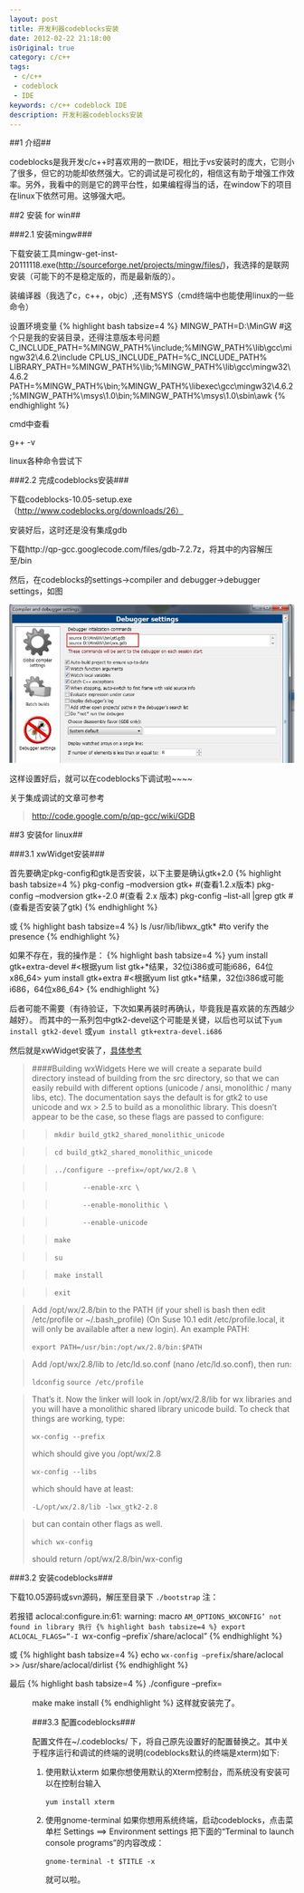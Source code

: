 ```yaml
---
layout: post
title: 开发利器codeblocks安装
date: 2012-02-22 21:18:00
isOriginal: true
category: c/c++
tags:
 - c/c++
 - codeblock
 - IDE
keywords: c/c++ codeblock IDE
description: 开发利器codeblocks安装
---
```



##1 介绍##

codeblocks是我开发c/c++时喜欢用的一款IDE，相比于vs安装时的庞大，它则小了很多，但它的功能却依然强大。它的调试是可视化的，相信这有助于增强工作效率。另外，我看中的则是它的跨平台性，如果编程得当的话，在window下的项目在linux下依然可用。这够强大吧。


##2 安装 for win##

###2.1 安装mingw###

下载安装工具mingw-get-inst-20111118.exe(http://sourceforge.net/projects/mingw/files/)，我选择的是联网安装（可能下的不是稳定版的，而是最新版的）。

装编译器（我选了c，c++，objc）,还有MSYS（cmd终端中也能使用linux的一些命令）

设置环境变量
{% highlight bash tabsize=4 %}
MINGW_PATH=D:\MinGW   #这个只是我的安装目录，还得注意版本号问题
C_INCLUDE_PATH=%MINGW_PATH%\include;%MINGW_PATH%\lib\gcc\mingw32\4.6.2\include
CPLUS_INCLUDE_PATH=%C_INCLUDE_PATH%
LIBRARY_PATH=%MINGW_PATH%\lib;%MINGW_PATH%\lib\gcc\mingw32\4.6.2
PATH=%MINGW_PATH%\bin;%MINGW_PATH%\libexec\gcc\mingw32\4.6.2;%MINGW_PATH%\msys\1.0\bin;%MINGW_PATH%\msys\1.0\sbin\awk
{% endhighlight %}

cmd中查看

g++ -v

linux各种命令尝试下

###2.2 完成codeblocks安装###

下载codeblocks-10.05-setup.exe（http://www.codeblocks.org/downloads/26）

安装好后，这时还是没有集成gdb

下载http://qp-gcc.googlecode.com/files/gdb-7.2.7z，将其中的内容解压至<mingw-dir>/bin

然后，在codeblocks的settings->compiler and debugger->debugger settings，如图

![alt setting](/images/posts/install-codeblocks.jpeg "setting")

这样设置好后，就可以在codeblocks下调试啦~~~~

关于集成调试的文章可参考
>http://code.google.com/p/qp-gcc/wiki/GDB


##3 安装for linux##

###3.1 xwWidget安装###

首先要确定pkg-config和gtk是否安装，以下主要是确认gtk+2.0
{% highlight bash tabsize=4 %}
pkg-config –modversion gtk+      #(查看1.2.x版本)
pkg-config –modversion gtk+-2.0  #(查看 2.x 版本)
pkg-config –list-all |grep gtk   #(查看是否安装了gtk)
{% endhighlight %}

或 
{% highlight bash tabsize=4 %}
ls /usr/lib/libwx_gtk*   #to verify the presence
{% endhighlight %}

如果不存在，我的操作是：
{% highlight bash tabsize=4 %}
yum install gtk+extra-devel     #<根据yum list gtk+*结果，32位i386或可能i686，64位x86_64>
yum install gtk+extra           #<根据yum list gtk+*结果，32位i386或可能i686，64位x86_64>
{% endhighlight %}

后者可能不需要（有待验证，下次如果再装时再确认，毕竟我是喜欢装的东西越少越好）。
而其中的一系列包中gtk2-devel这个可能是关键，以后也可以试下`yum install gtk2-devel`
或`yum install gtk+extra-devel.i686`

然后就是xwWidget安装了，[具体参考](http://wiki.codeblocks.org/index.php?title=Installing_Code::Blocks_from_source_on_Linux#Library_wxGTK_installation "codeblocks")
>####Building wxWidgets
>Here we will create a separate build directory instead of building from the src directory, so that we can easily rebuild with different options (unicode / ansi, monolithic / many libs, etc).
>The documentation says the default is for gtk2 to use unicode and wx > 2.5 to build as a monolithic library. This doesn’t appear to be the case, so these flags are passed to configure:

>>	`mkdir build_gtk2_shared_monolithic_unicode`

>>	`cd build_gtk2_shared_monolithic_unicode`

>>	`../configure --prefix=/opt/wx/2.8 \`

>>	`       --enable-xrc \`

>>	`       --enable-monolithic \`

>>	`       --enable-unicode`

>>	`make`

>>	`su`

>>	`make install`

>>	`exit`

>Add /opt/wx/2.8/bin to the PATH (if your shell is bash then edit /etc/profile or ~/.bash_profile) (On Suse 10.1 edit /etc/profile.local, it will only be available after a new login). An example PATH:
>
>	`export PATH=/usr/bin:/opt/wx/2.8/bin:$PATH`

>Add /opt/wx/2.8/lib to /etc/ld.so.conf (nano /etc/ld.so.conf), then run:
>
>	`ldconfig`
>	`source /etc/profile`

>That’s it. Now the linker will look in /opt/wx/2.8/lib for wx libraries and you will have a monolithic shared library unicode build.
>To check that things are working, type:
>
>	`wx-config --prefix`
>
>which should give you /opt/wx/2.8
>
>	`wx-config --libs`
>
>which should have at least:
>
>	`-L/opt/wx/2.8/lib -lwx_gtk2-2.8`

>but can contain other flags as well.
>
>	`which wx-config`
>
>should return /opt/wx/2.8/bin/wx-config


###3.2 安装codeblocks###

下载10.05源码或svn源码，解压至目录下
`./bootstrap`
注：

若报错 aclocal:configure.in:61: warning: macro `AM_OPTIONS_WXCONFIG’ not found in library
执行
{% highlight bash tabsize=4 %}
export ACLOCAL_FLAGS=”-I `wx-config –prefix`/share/aclocal”
{% endhighlight %}

或 
{% highlight bash tabsize=4 %}
echo `wx-config –prefix`/share/aclocal >> /usr/share/aclocal/dirlist
{% endhighlight %}

最后
{% highlight bash tabsize=4 %}
./configure –prefix=<dir>
make
make install
{% endhighlight %}
这样就安装完了。


###3.3 配置codeblocks###

配置文件在~/.codeblocks/ 下，将自己原先设置好的配置替换之。其中关于程序运行和调试的终端的说明(codeblocks默认的终端是xterm)如下:

1.  使用默认xterm
	如果你想使用默认的Xterm控制台，而系统没有安装可以在控制台输入

	`yum install xterm`

2.  使用gnome-terminal
	如果你想用系统终端，启动codeblocks，点击菜单栏 Settings ==> Environment settings
	把下面的“Terminal to launch console programs”的内容改成：

	`gnome-terminal -t $TITLE -x`

	就可以啦。
